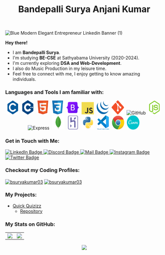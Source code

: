 <h1 align="center">Bandepalli Surya Anjani Kumar</a></h1>

<p align=center><img src="https://komarev.com/ghpvc/?username=Surya-Kumar-03&style=flat-square&color=blue" alt=""/></p>

![Blue Modern Elegant Entrepreneur Linkedin Banner (1)](https://user-images.githubusercontent.com/89148170/202230205-cc299626-ef8b-44ed-93eb-bf91249a1611.png)

**Hey there!** 
- I am **Bandepalli Surya**. 
- I'm studying **BE-CSE** at Sathyabama University (2020-2024). 
- I'm currently exploring **DSA and Web-Development**. 
- I also do Music Production in my leisure time. 
- Feel free to connect with me, I enjoy getting to know amazing individuals.


### Languages and Tools I am familiar with:
<div>
  <p align="center">
  <img src="https://github.com/devicons/devicon/blob/master/icons/c/c-plain.svg" title="C" alt="C" width="40" height="45"/>&nbsp;
  <img src="https://github.com/devicons/devicon/blob/master/icons/cplusplus/cplusplus-plain.svg" title="C++" alt="C++" width="40" height="45"/>&nbsp;
  <img src="https://github.com/devicons/devicon/blob/master/icons/html5/html5-original.svg" title="HTML" alt="HTML" width="40" height="45"/>&nbsp;
  <img src="https://github.com/devicons/devicon/blob/master/icons/css3/css3-original.svg" title="CSS" alt="CSS" width="40" height="45"/>&nbsp;
  <img src="https://github.com/devicons/devicon/blob/master/icons/bootstrap/bootstrap-original.svg" title="BootStrap" alt="BootStrap" width="40" height="45"/>&nbsp;
  <img src="https://github.com/devicons/devicon/blob/master/icons/javascript/javascript-original.svg" title="Javascript" alt="Javascript" width="40" height="40"/>&nbsp;
  <img src="https://github.com/devicons/devicon/blob/master/icons/jquery/jquery-original.svg" title="JQuery" alt="JQuery" width="40" height="45"/>&nbsp;
  <img src="https://github.com/devicons/devicon/blob/master/icons/git/git-original.svg" title="Git" alt="Git" width="40" height="45"/>&nbsp;
  <img src="https://user-images.githubusercontent.com/89148170/194026320-01552edd-6d31-4d87-bb71-9a4d9b1f0eac.png" title="GitHub" alt="GitHub" width="40" height="40"/>&nbsp;
  <img src="https://github.com/devicons/devicon/blob/master/icons/nodejs/nodejs-original.svg" title="NodeJS" alt="NodeJS" width="40" height="45"/>&nbsp;
  <img src="https://user-images.githubusercontent.com/89148170/194025868-24100d5d-f972-4454-a0df-c4c4b49c8095.jpg" title="Express" alt="Express" width="40" height="45"/>&nbsp;
  <img src="https://github.com/devicons/devicon/blob/master/icons/mongodb/mongodb-original.svg" title="MongoDB" alt="MongoDB" width="40" height="45"/>&nbsp;
  <img src="https://github.com/devicons/devicon/blob/master/icons/heroku/heroku-original.svg" title="Heroku" alt="Heroku" width="40" height="45"/>&nbsp;
  <img src="https://github.com/devicons/devicon/blob/master/icons/python/python-original.svg" title="Python" alt="Python" width="40" height="45"/>&nbsp;
  <img src="https://github.com/devicons/devicon/blob/master/icons/vscode/vscode-original-wordmark.svg" title="VSCode" alt="VSCode" width="40" height="45"/>&nbsp;  
  <img src="https://github.com/devicons/devicon/blob/master/icons/chrome/chrome-original.svg" title="Chrome" alt="Chrome" width="40" height="45"/>&nbsp;
  <img src="https://github.com/devicons/devicon/blob/master/icons/canva/canva-original.svg" title="Canva" alt="Canva" width="40" height="45"/>&nbsp;
  </p>
</div>


### Get in Touch with Me:
<div id="badges">
  <a href="https://www.linkedin.com/in/bandepalli-surya/">
    <img src="https://img.shields.io/badge/LinkedIn-blue?style=for-the-badge&logo=linkedin&logoColor=white" alt="LinkedIn Badge"/>
  </a>
  <a href="https://discordapp.com/users/787550084371578891">
    <img src="https://img.shields.io/badge/Discord-7289DA?style=for-the-badge&logo=discord&logoColor=white" alt="Discord Badge"/>
  </a>
  <a target="_blank" href="mailto:bsuryakumar03@gmail.com">
    <img src = "https://img.shields.io/badge/Gmail-D14836?style=for-the-badge&logo=gmail&logoColor=white" alt="Mail Badge">
  </a>
  <a target="_blank" href="https://www.instagram.com/surya_._._._._._/">
    <img src = "https://img.shields.io/badge/Instagram-pink?style=for-the-badge&logo=instagram&logoColor=white" alt="Instagram Badge">
  </a>
  <a target="_blank" href="https://twitter.com/surya_mcp">
    <img src = "https://img.shields.io/badge/Twitter-blue?style=for-the-badge&logo=twitter&logoColor=white" alt="Twitter Badge">
  </a>
</div>

### Checkout my Coding Profiles:
<a href="https://leetcode.com/bsuryakumar03/" target="blank"><img align="center" src="https://raw.githubusercontent.com/rahuldkjain/github-profile-readme-generator/master/src/images/icons/Social/leet-code.svg" alt="bsuryakumar03" height="30" width="40" /></a>
<a href="https://auth.geeksforgeeks.org/user/bsuryakumar03/practice/" target="blank"><img align="center" src="https://raw.githubusercontent.com/rahuldkjain/github-profile-readme-generator/master/src/images/icons/Social/geeks-for-geeks.svg" alt="bsuryakumar03" height="30" width="40" /></a>

### My Projects:
- [Quick Quizizz](https://lazy-erin-seahorse-tux.cyclic.app/)<br>
  - [Repository](https://github.com/Surya-Kumar-03/Quick-Quizizz)

### My Stats on GitHub:

<div align="center"> 

<table><tr><td valign="left" width="50%">

<img src="https://github-readme-stats.vercel.app/api?username=Surya-Kumar-03&show_icons=true&include_all_commits=true&theme=radical" style="width: 100%" align="left" />

</td><td valign="right" width="50%">

<img src="https://github-readme-streak-stats.herokuapp.com/?user=Surya-Kumar-03&theme=dark&background=141321" align="right" style="width: 100%" />

</td></tr></table> 
<img src = "https://github-readme-stats.vercel.app/api/top-langs/?username=Surya-Kumar-03&layout=compact&theme=radical" width="400px" align="center"></img>
</div>
